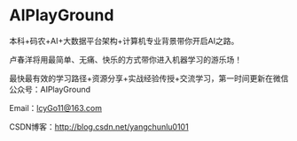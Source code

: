 # AIPlayGround
本科+码农+AI+大数据平台架构+计算机专业背景带你开启AI之路。

卢春洋将用最简单、无痛、快乐的方式带你进入机器学习的游乐场！

最快最有效的学习路径+资源分享+实战经验传授+交流学习，第一时间更新在微信公众号：AIPlayGround

Email：lcyGo11@163.com

CSDN博客：http://blog.csdn.net/yangchunlu0101
